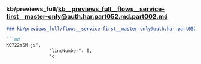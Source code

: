 ### kb/previews_full/kb__previews_full__flows__service-first__master-only@auth.har.part052.md.part002.md

```md
### kb/previews_full/flows__service-first__master-only@auth.har.part052.md (part 002)

```md
KO722YSM.js",
                "lineNumber": 0,
                "c
```

```

```
